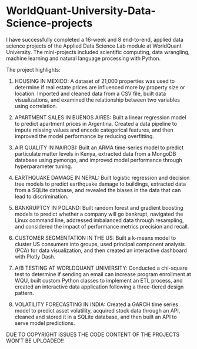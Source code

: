 # WorldQuant-University-Data-Science-projects
I have successfully completed a 16-week and 8 end-to-end, applied data science projects of the Applied Data Science Lab module at WorldQuant University. The mini-projects included scientific computing, data wrangling, machine learning and natural language processing with Python.

The project highlights: 
1. HOUSING IN MEXICO: A dataset of 21,000 properties was used to determine if real estate prices are influenced more by property size or location. Imported and cleaned data from a CSV file, built data visualizations, and examined the relationship between two variables using correlation.


2. APARTMENT SALES IN BUENOS AIRES: Built a linear regression model to predict apartment prices in Argentina. Created a data pipeline to impute missing values and encode categorical features, and then improved the model performance by reducing overfitting.


3. AIR QUALITY IN NAIROBI: Built an ARMA time-series model to predict particulate matter levels in Kenya, extracted data from a MongoDB database using pymongo, and improved model performance through hyperparameter tuning.


4. EARTHQUAKE DAMAGE IN NEPAL: Built logistic regression and decision tree models to predict earthquake damage to buildings, extracted data from a SQLite database, and revealed the biases in the data that can lead to discrimination.


5. BANKRUPTCY IN POLAND: Built random forest and gradient boosting models to predict whether a company will go bankrupt, navigated the Linux command line, addressed imbalanced data through resampling, and considered the impact of performance metrics precision and recall.


6. CUSTOMER SEGMENTATION IN THE US: Built a k-means model to cluster US consumers into groups, used principal component analysis (PCA) for data visualization, and then created an interactive dashboard with Plotly Dash.


7. A/B TESTING AT WORLDQUANT UNIVERSITY: Conducted a chi-square test to determine if sending an email can increase program enrollment at WQU, built custom Python classes to implement an ETL process, and created an interactive data application following a three-tiered design pattern.


8. VOLATILITY FORECASTING IN INDIA: Created a GARCH time series model to predict asset volatility, acquired stock data through an API, cleaned and stored it in a SQLite database, and then built an API to serve model predictions.

DUE TO COPYRIGHT ISSUES THE CODE CONTENT OF THE PROJECTS WON’T BE UPLOADED!!

